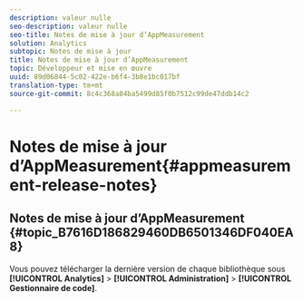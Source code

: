 ```yaml
---
description: valeur nulle
seo-description: valeur nulle
seo-title: Notes de mise à jour d’AppMeasurement
solution: Analytics
subtopic: Notes de mise à jour
title: Notes de mise à jour d’AppMeasurement
topic: Développeur et mise en œuvre
uuid: 89d06844-5c02-422e-b6f4-3b8e1bc017bf
translation-type: tm+mt
source-git-commit: 8c4c368a84ba5499d85f0b7512c99de47ddb14c2

---
```



# Notes de mise à jour d’AppMeasurement{#appmeasurement-release-notes}

## Notes de mise à jour d’AppMeasurement {#topic_B7616D186829460DB6501346DF040EA8}

Vous pouvez télécharger la dernière version de chaque bibliothèque sous **[!UICONTROL Analytics]** &gt; **[!UICONTROL Administration]** &gt; **[!UICONTROL Gestionnaire de code]**.
